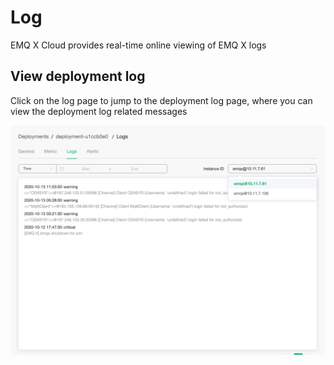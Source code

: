 # Log

EMQ X Cloud provides real-time online viewing of EMQ X logs



## View deployment log

Click on the log page to jump to the deployment log page, where you can view the deployment log related messages

![view_log](./_assets/logs.png)

